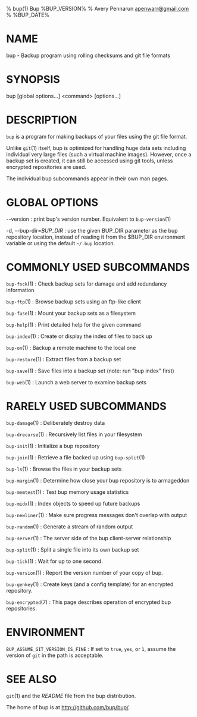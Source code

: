 % bup(1) Bup %BUP_VERSION%
% Avery Pennarun <apenwarr@gmail.com>
% %BUP_DATE%

# NAME

bup - Backup program using rolling checksums and git file formats

# SYNOPSIS

bup [global options...] \<command\> [options...]

# DESCRIPTION

`bup` is a program for making backups of your files using
the git file format.

Unlike `git`(1) itself, bup is
optimized for handling huge data sets including individual
very large files (such a virtual machine images).  However,
once a backup set is created, it can still be accessed
using git tools, unless encrypted repositories are used.

The individual bup subcommands appear in their own man
pages.

# GLOBAL OPTIONS

\--version
:   print bup's version number.  Equivalent to
    `bup-version`(1)

-d, \--bup-dir=*BUP_DIR*
:   use the given BUP_DIR parameter as the bup repository
    location, instead of reading it from the $BUP_DIR
    environment variable or using the default `~/.bup`
    location.


# COMMONLY USED SUBCOMMANDS

`bup-fsck`(1)
:   Check backup sets for damage and add redundancy information

`bup-ftp`(1)
:   Browse backup sets using an ftp-like client

`bup-fuse`(1)
:   Mount your backup sets as a filesystem

`bup-help`(1)
:   Print detailed help for the given command

`bup-index`(1)
:   Create or display the index of files to back up

`bup-on`(1)
:   Backup a remote machine to the local one

`bup-restore`(1)
:   Extract files from a backup set

`bup-save`(1)
:   Save files into a backup set (note: run "bup index" first)

`bup-web`(1)
:   Launch a web server to examine backup sets


# RARELY USED SUBCOMMANDS

`bup-damage`(1)
:   Deliberately destroy data

`bup-drecurse`(1)
:   Recursively list files in your filesystem

`bup-init`(1)
:   Initialize a bup repository

`bup-join`(1)
:   Retrieve a file backed up using `bup-split`(1)

`bup-ls`(1)
:   Browse the files in your backup sets

`bup-margin`(1)
:   Determine how close your bup repository is to armageddon

`bup-memtest`(1)
:   Test bup memory usage statistics

`bup-midx`(1)
:   Index objects to speed up future backups

`bup-newliner`(1)
:   Make sure progress messages don't overlap with output

`bup-random`(1)
:   Generate a stream of random output

`bup-server`(1)
:   The server side of the bup client-server relationship

`bup-split`(1)
:   Split a single file into its own backup set

`bup-tick`(1)
:   Wait for up to one second.

`bup-version`(1)
:   Report the version number of your copy of bup.

`bup-genkey`(1)
:   Create keys (and a config template) for an encrypted repository.

`bup-encrypted`(7)
:   This page describes operation of encrypted bup repositories.


# ENVIRONMENT

`BUP_ASSUME_GIT_VERSION_IS_FINE`
:   If set to `true`, `yes`, or `1`, assume the version of `git`
    in the path is acceptable.


# SEE ALSO

`git`(1) and the *README* file from the bup distribution.

The home of bup is at <http://github.com/bup/bup/>.
